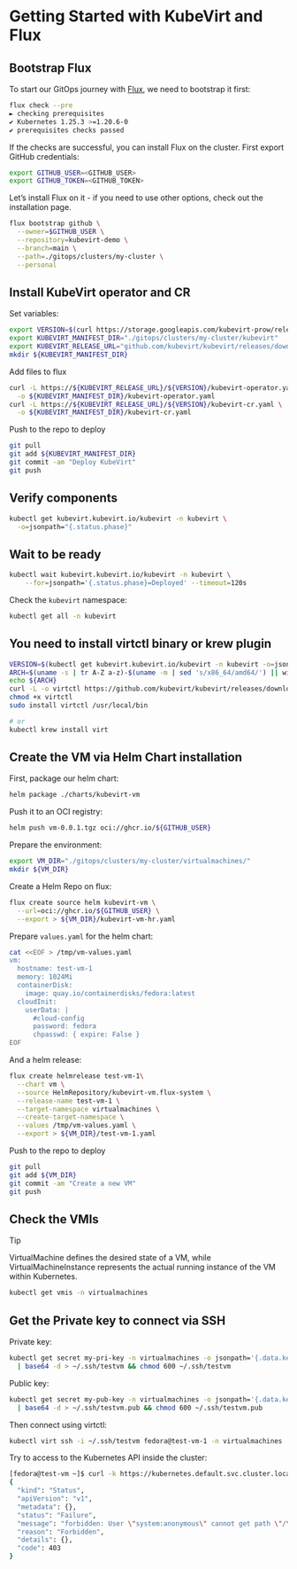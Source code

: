 # Getting Started with KubeVirt and Flux

## Bootstrap Flux

To start our GitOps journey with [Flux](https://fluxcd.io/), we need to bootstrap it first:

```bash
flux check --pre
► checking prerequisites
✔ Kubernetes 1.25.3 >=1.20.6-0
✔ prerequisites checks passed
```

If the checks are successful, you can install Flux on the cluster. First export GitHub credentials:

```bash
export GITHUB_USER=<GITHUB_USER>
export GITHUB_TOKEN=<GITHUB_TOKEN>
```

Let’s install Flux on it - if you need to use other options, check out the installation page.

```bash
flux bootstrap github \
  --owner=$GITHUB_USER \
  --repository=kubevirt-demo \
  --branch=main \
  --path=./gitops/clusters/my-cluster \
  --personal
```

## Install KubeVirt operator and CR

Set variables:

```bash
export VERSION=$(curl https://storage.googleapis.com/kubevirt-prow/release/kubevirt/kubevirt/stable.txt)
export KUBEVIRT_MANIFEST_DIR="./gitops/clusters/my-cluster/kubevirt"
export KUBEVIRT_RELEASE_URL="github.com/kubevirt/kubevirt/releases/download"
mkdir ${KUBEVIRT_MANIFEST_DIR}
```

Add files to flux

```bash
curl -L https://${KUBEVIRT_RELEASE_URL}/${VERSION}/kubevirt-operator.yaml \
  -o ${KUBEVIRT_MANIFEST_DIR}/kubevirt-operator.yaml
curl -L https://${KUBEVIRT_RELEASE_URL}/${VERSION}/kubevirt-cr.yaml \
  -o ${KUBEVIRT_MANIFEST_DIR}/kubevirt-cr.yaml
```

Push to the repo to deploy

```bash
git pull
git add ${KUBEVIRT_MANIFEST_DIR}
git commit -am "Deploy KubeVirt"
git push
```

## Verify components

```bash
kubectl get kubevirt.kubevirt.io/kubevirt -n kubevirt \
  -o=jsonpath="{.status.phase}"
```

## Wait to be ready

```bash
kubectl wait kubevirt.kubevirt.io/kubevirt -n kubevirt \
    --for=jsonpath='{.status.phase}=Deployed' --timeout=120s
```

Check the `kubevirt` namespace:

```bash
kubectl get all -n kubevirt
```

## You need to install virtctl binary or krew plugin

```bash
VERSION=$(kubectl get kubevirt.kubevirt.io/kubevirt -n kubevirt -o=jsonpath="{.status.observedKubeVirtVersion}")
ARCH=$(uname -s | tr A-Z a-z)-$(uname -m | sed 's/x86_64/amd64/') || windows-amd64.exe
echo ${ARCH}
curl -L -o virtctl https://github.com/kubevirt/kubevirt/releases/download/${VERSION}/virtctl-${VERSION}-${ARCH}
chmod +x virtctl
sudo install virtctl /usr/local/bin

# or
kubectl krew install virt
```

## Create the VM via Helm Chart installation

First, package our helm chart:

```bash
helm package ./charts/kubevirt-vm
```

Push it to an OCI registry:

```bash
helm push vm-0.0.1.tgz oci://ghcr.io/${GITHUB_USER}
```

Prepare the environment:

```bash
export VM_DIR="./gitops/clusters/my-cluster/virtualmachines/"
mkdir ${VM_DIR}
```

Create a Helm Repo on flux:

```bash
flux create source helm kubevirt-vm \
  --url=oci://ghcr.io/${GITHUB_USER} \
  --export > ${VM_DIR}/kubevirt-vm-hr.yaml
```

Prepare `values.yaml` for the helm chart:

```bash
cat <<EOF > /tmp/vm-values.yaml
vm:
  hostname: test-vm-1
  memory: 1024Mi
  containerDisk:
    image: quay.io/containerdisks/fedora:latest
  cloudInit:
    userData: |
      #cloud-config
      password: fedora
      chpasswd: { expire: False }
EOF
```

And a helm release:

```bash
flux create helmrelease test-vm-1\
  --chart vm \
  --source HelmRepository/kubevirt-vm.flux-system \
  --release-name test-vm-1 \
  --target-namespace virtualmachines \
  --create-target-namespace \
  --values /tmp/vm-values.yaml \
  --export > ${VM_DIR}/test-vm-1.yaml
```

Push to the repo to deploy

```bash
git pull
git add ${VM_DIR}
git commit -am "Create a new VM"
git push
```

## Check the VMIs

>[!TIP]
>VirtualMachine defines the desired state of a VM, while VirtualMachineInstance represents the actual running instance of the VM within Kubernetes.

```bash
kubectl get vmis -n virtualmachines
```

## Get the Private key to connect via SSH

Private key:

```bash
kubectl get secret my-pri-key -n virtualmachines -o jsonpath='{.data.key1}' \
  | base64 -d > ~/.ssh/testvm && chmod 600 ~/.ssh/testvm
```

Public key:

```bash
kubectl get secret my-pub-key -n virtualmachines -o jsonpath='{.data.key1}' \
  | base64 -d > ~/.ssh/testvm.pub && chmod 600 ~/.ssh/testvm.pub
```

Then connect using virtctl:

```bash
kubectl virt ssh -i ~/.ssh/testvm fedora@test-vm-1 -n virtualmachines
```

Try to access to the Kubernetes API inside the cluster:

```bash
[fedora@test-vm ~]$ curl -k https://kubernetes.default.svc.cluster.local
{
  "kind": "Status",
  "apiVersion": "v1",
  "metadata": {},
  "status": "Failure",
  "message": "forbidden: User \"system:anonymous\" cannot get path \"/\"",
  "reason": "Forbidden",
  "details": {},
  "code": 403
}
```
